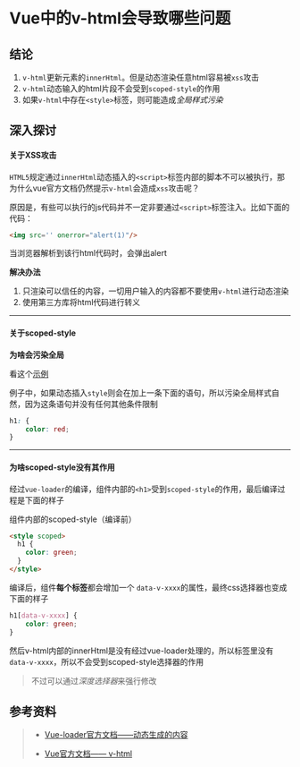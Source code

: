 # Vue中的v-html会导致哪些问题

## 结论

 1. `v-html`更新元素的`innerHtml`。但是动态渲染任意html容易被`xss`攻击
 2. `v-html`动态输入的html片段不会受到`scoped-style`的作用
 3. 如果`v-html`中存在`<style>`标签，则可能造成*全局样式污染*
 
## 深入探讨

#### 关于XSS攻击

`HTML5`规定通过`innerHtml`动态插入的`<script>`标签内部的脚本不可以被执行，那为什么vue官方文档仍然提示`v-html`会造成`xss`攻击呢？

原因是，有些可以执行的js代码并不一定非要通过`<script>`标签注入。比如下面的代码：

```html
<img src='' onerror="alert(1)"/>
```
当浏览器解析到该行html代码时，会弹出alert

**解决办法**
 1. 只渲染可以信任的内容，一切用户输入的内容都不要使用`v-html`进行动态渲染
 2. 使用第三方库将html代码进行转义
-----------
#### 关于scoped-style

**为啥会污染全局**

看这个[示例](https://codesandbox.io/s/sharp-lamport-o76p5?fontsize=14&hidenavigation=1&theme=dark)

例子中，如果动态插入`style`则会在加上一条下面的语句，所以污染全局样式自然，因为这条语句并没有任何其他条件限制
```css
h1: {
    color: red;
}
```
-----------

#### 为啥scoped-style没有其作用
经过`vue-loader`的编译，组件内部的`<h1>`受到`scoped-style`的作用，最后编译过程是下面的样子

组件内部的scoped-style（编译前）
```html
<style scoped>
  h1 {
    color: green;
  }
</style>
```

编译后，组件**每个标签**都会增加一个 `data-v-xxxx`的属性，最终css选择器也变成下面的样子
```css
h1[data-v-xxxx] {
    color: green;
}
```

然后v-html内部的innerHtml是没有经过vue-loader处理的，所以标签里没有`data-v-xxxx`，所以不会受到scoped-style选择器的作用

> 不过可以通过*深度选择器*来强行修改

## 参考资料

> * [Vue-loader官方文档——动态生成的内容](https://vue-loader.vuejs.org/zh/guide/scoped-css.html#%E5%8A%A8%E6%80%81%E7%94%9F%E6%88%90%E7%9A%84%E5%86%85%E5%AE%B9)
>
> * [Vue官方文档—— v-html](https://cn.vuejs.org/v2/api/#v-html)